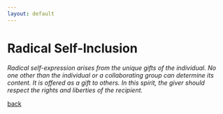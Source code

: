 ```yaml
---
layout: default
---
```


# Radical Self-Inclusion
_Radical self-expression arises from the unique gifts of the individual. No one other than the individual
or a collaborating group can determine its content. It is offered as a gift to others.
In this spirit, the giver should respect the rights and liberties of the recipient._

[back](./../)
